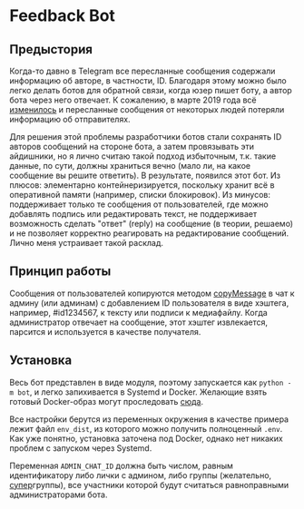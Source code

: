 # Feedback Bot

## Предыстория

Когда-то давно в Telegram все пересланные сообщения содержали информацию об авторе, в частности, ID. Благодаря этому 
можно было легко делать ботов для обратной связи, когда юзер пишет боту, а автор бота через него отвечает. К сожалению, 
в марте 2019 года всё [изменилось](https://telegram.org/blog/unsend-privacy-emoji#anonymous-forwarding) и пересланные сообщения 
от некоторых людей потеряли информацию об отправителях. 

Для решения этой проблемы разработчики ботов стали сохранять ID авторов сообщений на стороне бота, а затем провязывать 
эти айдишники, но я лично считаю такой подход избыточным, т.к. такие данные, по сути, должны храниться вечно (мало ли, 
на какое сообщение вы решите ответить). В результате, появился этот бот. Из плюсов: элементарно контейнеризируется, поскольку 
хранит всё в оперативной памяти (например, списки блокировок). Из минусов: поддерживает только те сообщения 
от пользователей, где можно добавлять подпись или редактировать текст, не поддерживает возможность сделать "ответ" (reply) 
на сообщение (в теории, решаемо) и не позволяет корректно реагировать на редактирование сообщений. Лично меня устраивает 
такой расклад.

## Принцип работы

Сообщения от пользователей копируются методом [copyMessage](https://core.telegram.org/bots/api#copymessage) 
в чат к админу (или админам) с добавлением ID пользователя в виде хэштега, например, #id1234567, к тексту или подписи 
к медиафайлу. Когда администратор отвечает на сообщение, этот хэштег извлекается, парсится и используется в качестве 
получателя.

## Установка 

Весь бот представлен в виде модуля, поэтому запускается как `python -m bot`, и легко запихивается в Systemd и Docker. 
Желающие взять готовый Docker-образ могут проследовать [сюда](https://git.groosha.space/shared/telegram-feedback-bot/container_registry/27).

Все настройки берутся из переменных окружения в качестве примера лежит файл `env_dist`, из которого можно получить 
полноценный `.env`. Как уже понятно, установка заточена под Docker, однако нет никаких проблем с запуском через Systemd.

Переменная `ADMIN_CHAT_ID` должна быть числом, равным идентификатору либо лички с админом, либо группы 
(желательно, <u>супер</u>группы), все участники которой будут считаться равноправными администраторами бота.
